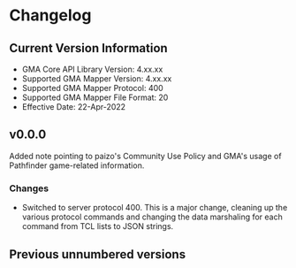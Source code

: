# Changelog
## Current Version Information
 * GMA Core API Library Version: 4.xx.xx	<!-- @@##@@ -->
 * Supported GMA Mapper Version: 4.xx.xx	<!-- @@##@@ -->
 * Supported GMA Mapper Protocol: 400		<!-- @@##@@ -->
 * Supported GMA Mapper File Format: 20		<!-- @@##@@ -->
 * Effective Date: 22-Apr-2022			<!-- @@##@@ -->

## v0.0.0
Added note pointing to paizo's Community Use Policy and GMA's usage of Pathfinder
game-related information.

### Changes
* Switched to server protocol 400. This is a major change, cleaning up the various protocol commands and changing the data marshaling for each command from TCL lists to JSON strings.

## Previous unnumbered versions
